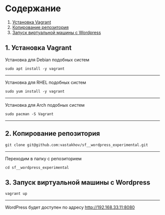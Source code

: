 


# Содержание

1. [Установка Vagrant](##-1.-Установка-Vagrant)
2. [Копирование репозитория](##-2.-Копирование-репозитория)
3. [Запуск виртуальной машины с Wordpress](##-3.-Запуск-виртуальной-машины-с-Wordpress)


## 1. Установка Vagrant

Установка для Debian подобных систем

`sudo apt install -y vagrant`
***

Установка для RHEL подобных систем

`sudo yum install -y vagrant`
***
Установка для Arch подобных систем

`sudo pacman -S Vagrant`
***
## 2. Копирование репозитория

`git clone git@github.com:vastakhov/sf__wordpress_experimental.git`
***
Переходим в папку с репозиторием

`cd sf__wordpress_experimental`

## 3. Запуск виртуальной машины с Wordpress

`vagrant up`

***
WordPress будет доступен по адресу http://192.168.33.11:8080